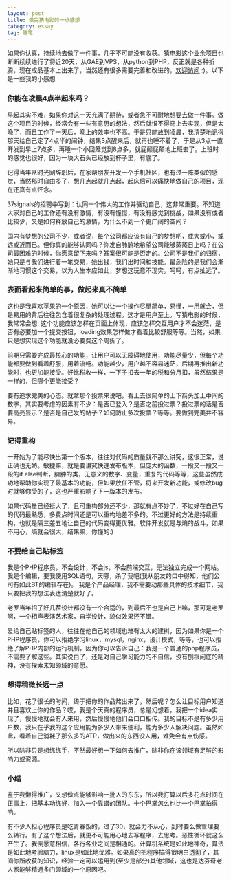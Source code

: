 ```yaml
---
layout: post
title: 做完猜电影的一点感想
category: essay
tag: 随笔
---
```


如果你认真，持续地去做了一件事，几乎不可能没有收获。<a href="http://iguess.me">猜电影</a>这个业余项目也断断续续进行了将近20天，从GAE到VPS，从python到PHP，反正就是各种折腾，现在成品基本上出来了，当然还有很多需要完善和改进的，<a href="http://iguess.me">欢迎访问</a> :)。以下是一些我的小感想

### 你能在凌晨4点半起来吗？

早起其实不难，如果你对这一天充满了期待，或者急不可耐地想要去做一件事。做这个项目的时候，经常会有一些有意思的想法，然后就恨不得马上去实现，但是太晚了，而且工作了一天后，晚上的效率也不高。于是只能放到凌晨，我清楚地记得那天给自己定了4点半的闹钟，结果3点醒来后，就再也睡不着了，于是从3点一直开发到早上7点多，再睡一个小回笼觉到8点多，就屁颠屁颠地上班去了。上班时的感觉也很好，因为一块大石头已经放到杯子里，有底了。

记得当年从时光网辞职后，在家帮朋友开发一个手机社区，也有过一阵类似的感觉，当然那时自由多了，想几点起就几点起，起床后可以痛快地做自己的项目，现在还真有点怀念。

37signals的招聘中写到：认同一个伟大的工作并驱动自己，这非常重要。不知道大家对自己的工作还有没有激情，有没有憧憬，有没有感觉到挑战，如果没有或者比较少，又是如何释放自己的激情，为什么不到一个更广阔的空间？

国内有梦想的公司不少，或者说，每个公司都应该有自己的梦想吧，或大或小，或远或近而已。但你真的能够认同吗？你发自肺腑地希望公司能够蒸蒸日上吗？在公司最困难的时候，你愿意留下来吗？答案很可能是否定的。公司不是我们的归宿，她只是与我们进行着一笔交易，她出钱，我们出时间和技能。最危险的是我们会渐渐地习惯这个交易，以为人生本应如此，梦想这玩意不现实。呵呵，有点扯远了。

### 表面看起来简单的事，做起来真不简单

这也是我喜欢苹果的一个原因，她可以让一个操作尽量简单，易懂，一用就会，但是易用的背后往往包含着很复杂的处理过程。这才是用户至上。写猜电影的时候，我常常会想: 这个功能应该怎样在页面上体现，应该怎样交互用户才不会迷茫，是否有必要加一个提交按钮，loading效果怎样做才看着比较舒服等等。当然，如果只是想实现这个功能就没必要费这个周折了。

前期只需要完成最核心的功能，让用户可以无障碍地使用，功能尽量少，但每个功能都要做到看着舒服，用着流畅。功能越少，用户越不容易迷茫，后期再推出新功能时，也更加能接受。好比税收一样，一下子扣去一年的税和分月扣，虽然结果是一样的，但哪个更能接受？

要有追求完美的心态。就拿那个投票来说吧，看上去很简单的上下箭头加上中间的数字，其实要考虑的因素有不少：是否已登入？是否之前投过票？投过票的话是否要高亮显示？是否是自己发的帖子？如何防止多次投票？等等。要做到完美并不容易。

### 记得重构

一开始为了能尽快出第一个版本，往往对代码的质量就不那么讲究，这很正常，说正确也无妨。敏捷嘛，就是要讲究快速发布版本，但庞大的函数，一段又一段又一段的if else判断，臃肿的类，无意义的数字、变量，重复的代码等等，这些虽然成功地帮助你实现了最基本的功能，但如果放任不管，将来开发新功能，或修改bug时就够你受的了，这也严重影响了下一版本的发布。

如果代码量已经挺大了，且可重构部分还不少，那就有点不妙了，不过好在自己写的代码最熟悉，多费点时间还是可以重构地差不多的。不过更好的方法是持续重构，也就是隔三差五地让自己的代码变得更优雅。软件开发就是与熵的战斗，如果不用心，熵就会很大，结果嘛，你懂的:)

### 不要给自己贴标签

我是个PHP程序员，不会设计，不会js，不会前端交互，无法独立完成一个网站。
我是个编辑，要我使用SQL语句，天哪，杀了我吧(我从朋友的口中得知，他们公司有如此BT的编辑存在)。
我是个产品经理，我不需要动那些具体的技术细节，我只要把我的想法表达清楚就好了。

老罗当年招了好几茬设计都没有一个合适的，到最后不也是自己上嘛，那可是老罗啊，一个相声表演艺术家，自学设计，貌似效果还不错。

爱给自己贴标签的人，往往在他自己的领域也难有太大的建树，因为如果你是一个PHP程序员，你可以拒绝学习linux，mysql，nginx，设计模式，等等，也可以拒绝了解PHP内部的运行机制，因为你可以告诉自己：我是一个普通的php程序员，不需要了解这些。其实说白了，还是对自己学习能力的不自信，没有刨根问底的精神，没有探索未知领域的意愿。

### 想得稍微长远一点

比如，花了很长的时间，终于把你的作品熬出来了，然后呢？怎么让目标用户知道并且喜欢上你的作品？哎，我是个天真的程序员，总是幻想着，我把一个idea实现了，慢慢地就会有人来用，然后慢慢地他们会口口相传。我的目标不是有多少用户数，我只在乎我的这个应用能为多少人带来便利，能为多少人解决问题。虽然如此，看着自己消耗了那么多的ATP，做出来的东西没人用，难免会有点伤感。

所以除非只是想练练手，不然最好想一下如何去推广，除非你在该领域有足够的影响力或资源。

### 小结

鉴于我懒得推广，又想做点能够影响一批人的东东，所以我打算以后多花点时间在正事上，把基本功练好，加入一个靠谱的团队。十个巴掌怎么也比一个巴掌拍得响。

有不少人担心程序员是吃青春饭的，过了30，就会力不从心，到时要么做管理要么转行。有了这个想法后，就更不可能用心地去写程序，去思考。恶性循环就这么产生了。我倒愿意相信，各行各业之间是相通的。计算机系统是如此地神奇，算法是如此地考验脑力，linux是如此地优雅。如果真的把程序搞得很明白透彻了，其间你所收获的知识，经验一定可以运用到(至少是部分)其他领域，这也是达芬奇老人家能够精通多门领域的一个原因吧。
